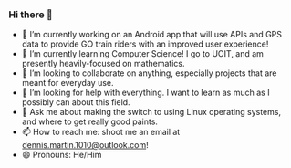 ### Hi there 👋

- 🔭 I’m currently working on an Android app that will use APIs and GPS data to provide GO train riders with an improved user experience!
- 🌱 I’m currently learning Computer Science! I go to UOIT, and am presently heavily-focused on mathematics.
- 👯 I’m looking to collaborate on anything, especially projects that are meant for everyday use.
- 🤔 I’m looking for help with everything. I want to learn as much as I possibly can about this field.
- 💬 Ask me about making the switch to using Linux operating systems, and where to get really good paints.
- 📫 How to reach me: shoot me an email at dennis.martin.1010@outlook.com!
- 😄 Pronouns: He/Him

